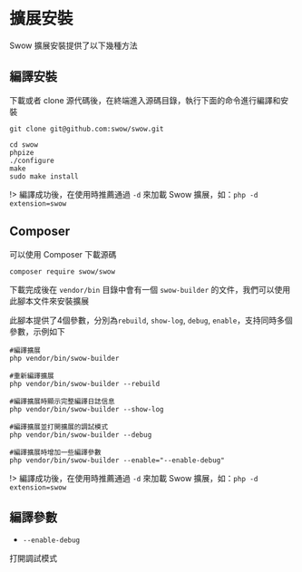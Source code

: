 # 擴展安裝

Swow 擴展安裝提供了以下幾種方法

## 編譯安裝

下載或者 clone 源代碼後，在終端進入源碼目錄，執行下面的命令進行編譯和安裝

```shell
git clone git@github.com:swow/swow.git

cd swow
phpize
./configure
make
sudo make install
```

!> 編譯成功後，在使用時推薦通過 `-d` 來加載 Swow 擴展，如：`php -d extension=swow`

## Composer

可以使用 Composer 下載源碼

```shell
composer require swow/swow
```

下載完成後在 `vendor/bin` 目錄中會有一個 `swow-builder` 的文件，我們可以使用此腳本文件來安裝擴展

此腳本提供了4個參數，分別為`rebuild`, `show-log`, `debug`, `enable`，支持同時多個參數，示例如下

```shell
#編譯擴展
php vendor/bin/swow-builder

#重新編譯擴展
php vendor/bin/swow-builder --rebuild

#編譯擴展時顯示完整編譯日誌信息
php vendor/bin/swow-builder --show-log

#編譯擴展並打開擴展的調試模式
php vendor/bin/swow-builder --debug

#編譯擴展時增加一些編譯參數
php vendor/bin/swow-builder --enable="--enable-debug"
```

!> 編譯成功後，在使用時推薦通過 `-d` 來加載 Swow 擴展，如：`php -d extension=swow`

## 編譯參數

* `--enable-debug`

打開調試模式
